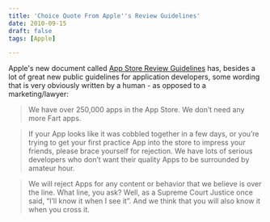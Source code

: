 ```yaml
---
title: 'Choice Quote From Apple''s Review Guidelines'
date: 2010-09-15
draft: false
tags: [Apple]

---
```


Apple's new document called [App Store Review Guidelines](http://developer.apple.com/appstore/guidelines.html) has, besides a lot of great new public guidelines for application developers, some wording that is very obviously written by a human - as opposed to a marketing/lawyer:

> We have over 250,000 apps in the App Store. We don’t need any more Fart apps.

> If your App looks like it was cobbled together in a few days, or you’re trying to get your first practice App into the store to impress your friends, please brace yourself for rejection. We have lots of serious developers who don’t want their quality Apps to be surrounded by amateur hour.

> We will reject Apps for any content or behavior that we believe is over the line. What line, you ask? Well, as a Supreme Court Justice once said, “I’ll know it when I see it”. And we think that you will also know it when you cross it.